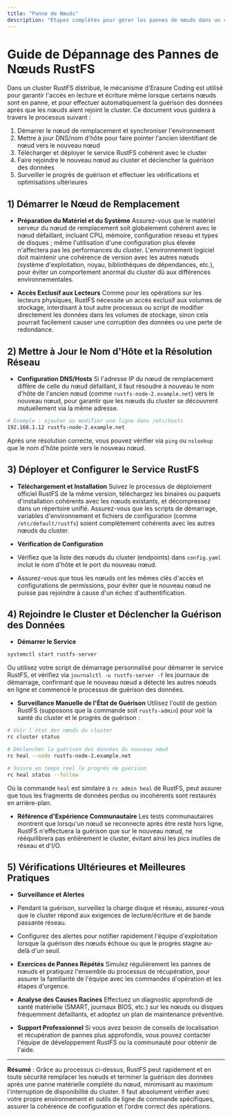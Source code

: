 ```yaml
---
title: "Panne de Nœuds"
description: "Étapes complètes pour gérer les pannes de nœuds dans un cluster RustFS. Principalement : préparation du matériel de remplacement du nœud, mise à jour de la configuration, déploiement du service, rejoindre le cluster, guérison des données et vérifications/meilleures pratiques ultérieures."
---
```


# Guide de Dépannage des Pannes de Nœuds RustFS

Dans un cluster RustFS distribué, le mécanisme d'Erasure Coding est utilisé pour garantir l'accès en lecture et écriture même lorsque certains nœuds sont en panne, et pour effectuer automatiquement la guérison des données après que les nœuds aient rejoint le cluster. Ce document vous guidera à travers le processus suivant :

1. Démarrer le nœud de remplacement et synchroniser l'environnement
2. Mettre à jour DNS/nom d'hôte pour faire pointer l'ancien identifiant de nœud vers le nouveau nœud
3. Télécharger et déployer le service RustFS cohérent avec le cluster
4. Faire rejoindre le nouveau nœud au cluster et déclencher la guérison des données
5. Surveiller le progrès de guérison et effectuer les vérifications et optimisations ultérieures

## 1) Démarrer le Nœud de Remplacement

* **Préparation du Matériel et du Système**
Assurez-vous que le matériel serveur du nœud de remplacement soit globalement cohérent avec le nœud défaillant, incluant CPU, mémoire, configuration réseau et types de disques ; même l'utilisation d'une configuration plus élevée n'affectera pas les performances du cluster.
L'environnement logiciel doit maintenir une cohérence de version avec les autres nœuds (système d'exploitation, noyau, bibliothèques de dépendances, etc.), pour éviter un comportement anormal du cluster dû aux différences environnementales.

* **Accès Exclusif aux Lecteurs**
Comme pour les opérations sur les lecteurs physiques, RustFS nécessite un accès exclusif aux volumes de stockage, interdisant à tout autre processus ou script de modifier directement les données dans les volumes de stockage, sinon cela pourrait facilement causer une corruption des données ou une perte de redondance.

## 2) Mettre à Jour le Nom d'Hôte et la Résolution Réseau

* **Configuration DNS/Hosts**
Si l'adresse IP du nœud de remplacement diffère de celle du nœud défaillant, il faut résoudre à nouveau le nom d'hôte de l'ancien nœud (comme `rustfs-node-2.example.net`) vers le nouveau nœud, pour garantir que les nœuds du cluster se découvrent mutuellement via la même adresse.

```bash
# Exemple : ajouter ou modifier une ligne dans /etc/hosts
192.168.1.12 rustfs-node-2.example.net
```

Après une résolution correcte, vous pouvez vérifier via `ping` ou `nslookup` que le nom d'hôte pointe vers le nouveau nœud.

## 3) Déployer et Configurer le Service RustFS

* **Téléchargement et Installation**
Suivez le processus de déploiement officiel RustFS de la même version, téléchargez les binaires ou paquets d'installation cohérents avec les nœuds existants, et décompressez dans un répertoire unifié. Assurez-vous que les scripts de démarrage, variables d'environnement et fichiers de configuration (comme `/etc/default/rustfs`) soient complètement cohérents avec les autres nœuds du cluster.

* **Vérification de Configuration**

 * Vérifiez que la liste des nœuds du cluster (endpoints) dans `config.yaml` inclut le nom d'hôte et le port du nouveau nœud.
 * Assurez-vous que tous les nœuds ont les mêmes clés d'accès et configurations de permissions, pour éviter que le nouveau nœud ne puisse pas rejoindre à cause d'un échec d'authentification.

## 4) Rejoindre le Cluster et Déclencher la Guérison des Données

* **Démarrer le Service**

```bash
systemctl start rustfs-server
```

Ou utilisez votre script de démarrage personnalisé pour démarrer le service RustFS, et vérifiez via `journalctl -u rustfs-server -f` les journaux de démarrage, confirmant que le nouveau nœud a détecté les autres nœuds en ligne et commencé le processus de guérison des données.

* **Surveillance Manuelle de l'État de Guérison**
Utilisez l'outil de gestion RustFS (supposons que la commande soit `rustfs-admin`) pour voir la santé du cluster et le progrès de guérison :

```bash
# Voir l'état des nœuds du cluster
rc cluster status

# Déclencher la guérison des données du nouveau nœud
rc heal --node rustfs-node-2.example.net

# Suivre en temps réel le progrès de guérison
rc heal status --follow
```

Où la commande `heal` est similaire à `rc admin heal` de RustFS, peut assurer que tous les fragments de données perdus ou incohérents sont restaurés en arrière-plan.

* **Référence d'Expérience Communautaire**
Les tests communautaires montrent que lorsqu'un nœud se reconnecte après être resté hors ligne, RustFS n'effectuera la guérison que sur le nouveau nœud, ne rééquilibrera pas entièrement le cluster, évitant ainsi les pics inutiles de réseau et d'I/O.

## 5) Vérifications Ultérieures et Meilleures Pratiques

* **Surveillance et Alertes**

 * Pendant la guérison, surveillez la charge disque et réseau, assurez-vous que le cluster répond aux exigences de lecture/écriture et de bande passante réseau.
 * Configurez des alertes pour notifier rapidement l'équipe d'exploitation lorsque la guérison des nœuds échoue ou que le progrès stagne au-delà d'un seuil.

* **Exercices de Pannes Répétés**
Simulez régulièrement les pannes de nœuds et pratiquez l'ensemble du processus de récupération, pour assurer la familiarité de l'équipe avec les commandes d'opération et les étapes d'urgence.

* **Analyse des Causes Racines**
Effectuez un diagnostic approfondi de santé matérielle (SMART, journaux BIOS, etc.) sur les nœuds ou disques fréquemment défaillants, et adoptez un plan de maintenance préventive.

* **Support Professionnel**
Si vous avez besoin de conseils de localisation et récupération de pannes plus approfondis, vous pouvez contacter l'équipe de développement RustFS ou la communauté pour obtenir de l'aide.

---

**Résumé** : Grâce au processus ci-dessus, RustFS peut rapidement et en toute sécurité remplacer les nœuds et terminer la guérison des données après une panne matérielle complète du nœud, minimisant au maximum l'interruption de disponibilité du cluster. Il faut absolument vérifier avec votre propre environnement et outils de ligne de commande spécifiques, assurer la cohérence de configuration et l'ordre correct des opérations.